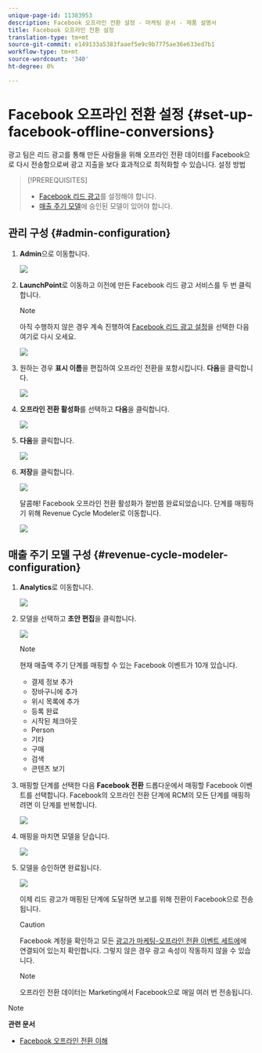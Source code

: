 ```yaml
---
unique-page-id: 11383953
description: Facebook 오프라인 전환 설정 - 마케팅 문서 - 제품 설명서
title: Facebook 오프라인 전환 설정
translation-type: tm+mt
source-git-commit: e149133a5383faaef5e9c9b7775ae36e633ed7b1
workflow-type: tm+mt
source-wordcount: '340'
ht-degree: 0%

---
```



# Facebook 오프라인 전환 설정 {#set-up-facebook-offline-conversions}

광고 팀은 리드 광고를 통해 만든 사람들을 위해 오프라인 전환 데이터를 Facebook으로 다시 전송함으로써 광고 지출을 보다 효과적으로 최적화할 수 있습니다. 설정 방법

>[!PREREQUISITES]
>
>* [Facebook 리드 광고](set-up-facebook-lead-ads.md)를 설정해야 합니다.
>* [매출 주기 모델](http://docs.marketo.com/display/docs/revenue+cycle+models)에 승인된 모델이 있어야 합니다.

>



## 관리 구성 {#admin-configuration}

1. **Admin**&#x200B;으로 이동합니다.

   ![](assets/image2016-11-29-13-3a8-3a45.png)

1. **LaunchPoint**&#x200B;로 이동하고 이전에 만든 Facebook 리드 광고 서비스를 두 번 클릭합니다.

   >[!NOTE]
   >
   >아직 수행하지 않은 경우 계속 진행하여 [Facebook 리드 광고 설정](set-up-facebook-lead-ads.md)을 선택한 다음 여기로 다시 오세요.

   ![](assets/image2016-11-29-13-3a10-3a43.png)

1. 원하는 경우 **표시 이름**&#x200B;을 편집하여 오프라인 전환을 포함시킵니다. **다음**&#x200B;을 클릭합니다.

   ![](assets/image2016-11-29-13-3a12-3a19.png)

1. **오프라인 전환 활성화**&#x200B;를 선택하고 **다음**&#x200B;을 클릭합니다.

   ![](assets/image2016-11-29-13-3a13-3a32.png)

1. **다음**&#x200B;을 클릭합니다.

   ![](assets/image2016-11-29-13-3a14-3a17.png)

1. **저장**&#x200B;을 클릭합니다.

   ![](assets/image2016-11-29-13-3a14-3a52.png)

   달콤해! Facebook 오프라인 전환 활성화가 절반쯤 완료되었습니다. 단계를 매핑하기 위해 Revenue Cycle Modeler로 이동합니다.

   ![](assets/image2016-11-29-13-3a16-3a55.png)

## 매출 주기 모델 구성 {#revenue-cycle-modeler-configuration}

1. **Analytics**&#x200B;로 이동합니다.

   ![](assets/image2016-11-29-13-3a29-3a23.png)

1. 모델을 선택하고 **초안 편집**&#x200B;을 클릭합니다.

   ![](assets/image2016-11-29-13-3a31-3a6.png)

   >[!NOTE]
   >
   >현재 매출액 주기 단계를 매핑할 수 있는 Facebook 이벤트가 10개 있습니다.
   >
   >    
   >    
   >    * 결제 정보 추가
   >    * 장바구니에 추가
   >    * 위시 목록에 추가
   >    * 등록 완료
   >    * 시작된 체크아웃
   >    * Person
   >    * 기타
   >    * 구매
   >    * 검색
   >    * 콘텐츠 보기


1. 매핑할 단계를 선택한 다음 **Facebook 전환** 드롭다운에서 매핑할 Facebook 이벤트를 선택합니다. Facebook의 오프라인 전환 단계에 RCM의 모든 단계를 매핑하려면 이 단계를 반복합니다.

   ![](assets/1-1.png)

1. 매핑을 마치면 모델을 닫습니다.

   ![](assets/2.png)

1. 모델을 승인하면 완료됩니다.

   ![](assets/image2016-11-29-15-3a6-3a30.png)

   이제 리드 광고가 매핑된 단계에 도달하면 보고를 위해 전환이 Facebook으로 전송됩니다.

   >[!CAUTION]
   >
   >Facebook 계정을 확인하고 모든 [광고가 마케팅-오프라인 전환 이벤트 세트에](https://www.facebook.com/business/url/?href=%2Fbusiness%2Fhelp%2Fwww%2F1776828022605281&amp;cmsid&amp;creative=link&amp;creative_detail=advertiser-help-center&amp;create_type&amp;destination_cms_id&amp;orig_http_referrer)에 연결되어 있는지 확인합니다. 그렇지 않은 경우 광고 속성이 작동하지 않을 수 있습니다.

   >[!NOTE]
   >
   >오프라인 전환 데이터는 Marketing에서 Facebook으로 매일 여러 번 전송됩니다.

>[!NOTE]
>
>**관련 문서**
>
>* [Facebook 오프라인 전환 이해](understanding-facebook-offline-conversions.md)

>



